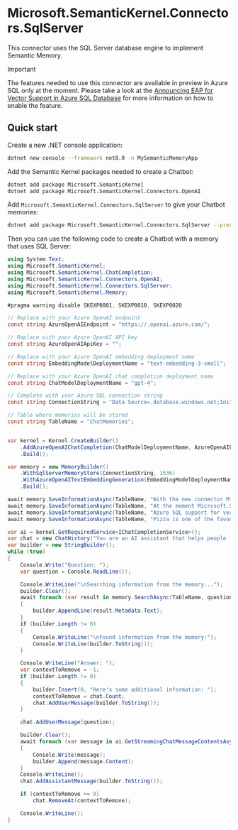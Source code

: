 # Microsoft.SemanticKernel.Connectors.SqlServer

This connector uses the SQL Server database engine to implement Semantic Memory.

> [!IMPORTANT]  
> The features needed to use this connector are available in preview in Azure SQL only at the moment. Please take a look at the [Announcing EAP for Vector Support in Azure SQL Database](https://devblogs.microsoft.com/azure-sql/announcing-eap-native-vector-support-in-azure-sql-database/) for more information on how to enable the feature.

## Quick start

Create a new .NET console application:

```bash {"id":"01J6KPRBHYWTEEVJ1Q4YNYT197"}
dotnet new console --framework net8.0 -n MySemanticMemoryApp
```

Add the Semantic Kernel packages needed to create a Chatbot:

```bash {"id":"01J6KPRBHYWTEEVJ1Q4ZVP8AMF"}
dotnet add package Microsoft.SemanticKernel
dotnet add package Microsoft.SemanticKernel.Connectors.OpenAI
```

Add `Microsoft.SemanticKernel.Connectors.SqlServer` to give your Chatbot memories:

```bash {"id":"01J6KPRBHYWTEEVJ1Q503BCJ7Z"}
dotnet add package Microsoft.SemanticKernel.Connectors.SqlServer --prerelease
```

Then you can use the following code to create a Chatbot with a memory that uses SQL Server:

```csharp {"id":"01J6KPRBHYWTEEVJ1Q52PMJRDK"}
using System.Text;
using Microsoft.SemanticKernel;
using Microsoft.SemanticKernel.ChatCompletion;
using Microsoft.SemanticKernel.Connectors.OpenAI;
using Microsoft.SemanticKernel.Connectors.SqlServer;
using Microsoft.SemanticKernel.Memory;

#pragma warning disable SKEXP0001, SKEXP0010, SKEXP0020

// Replace with your Azure OpenAI endpoint
const string AzureOpenAIEndpoint = "https://.openai.azure.com/";

// Replace with your Azure OpenAI API key
const string AzureOpenAIApiKey = "";

// Replace with your Azure OpenAI embedding deployment name
const string EmbeddingModelDeploymentName = "text-embedding-3-small";

// Replace with your Azure OpenAI chat completion deployment name
const string ChatModelDeploymentName = "gpt-4";

// Complete with your Azure SQL connection string
const string ConnectionString = "Data Source=.database.windows.net;Initial Catalog=;Authentication=Active Directory Default;Connection Timeout=30";

// Table where memories will be stored
const string TableName = "ChatMemories";


var kernel = Kernel.CreateBuilder()
    .AddAzureOpenAIChatCompletion(ChatModelDeploymentName, AzureOpenAIEndpoint, AzureOpenAIApiKey)
    .Build();

var memory = new MemoryBuilder()
    .WithSqlServerMemoryStore(ConnectionString, 1536)
    .WithAzureOpenAITextEmbeddingGeneration(EmbeddingModelDeploymentName, AzureOpenAIEndpoint, AzureOpenAIApiKey)
    .Build();

await memory.SaveInformationAsync(TableName, "With the new connector Microsoft.SemanticKernel.Connectors.SqlServer it is possible to efficiently store and retrieve memories thanks to the newly added vector support", "semantic-kernel-mssql");
await memory.SaveInformationAsync(TableName, "At the moment Microsoft.SemanticKernel.Connectors.SqlServer can be used only with Azure SQL", "semantic-kernel-azuresql");
await memory.SaveInformationAsync(TableName, "Azure SQL support for vectors is in Early Adopter Preview.", "azuresql-vector-eap");
await memory.SaveInformationAsync(TableName, "Pizza is one of the favourite food in the world.", "pizza-favourite-food");

var ai = kernel.GetRequiredService<IChatCompletionService>();
var chat = new ChatHistory("You are an AI assistant that helps people find information.");
var builder = new StringBuilder();
while (true)
{
    Console.Write("Question: ");
    var question = Console.ReadLine()!;

    Console.WriteLine("\nSearching information from the memory...");
    builder.Clear();
    await foreach (var result in memory.SearchAsync(TableName, question, limit: 3))
    {
        builder.AppendLine(result.Metadata.Text);
    }
    if (builder.Length != 0)
    {
        Console.WriteLine("\nFound information from the memory:");
        Console.WriteLine(builder.ToString());
    }

    Console.WriteLine("Answer: ");
    var contextToRemove = -1;
    if (builder.Length != 0)
    {
        builder.Insert(0, "Here's some additional information: ");
        contextToRemove = chat.Count;
        chat.AddUserMessage(builder.ToString());
    }

    chat.AddUserMessage(question);

    builder.Clear();
    await foreach (var message in ai.GetStreamingChatMessageContentsAsync(chat))
    {
        Console.Write(message);
        builder.Append(message.Content);
    }
    Console.WriteLine();
    chat.AddAssistantMessage(builder.ToString());

    if (contextToRemove >= 0)
        chat.RemoveAt(contextToRemove);

    Console.WriteLine();
}
```
